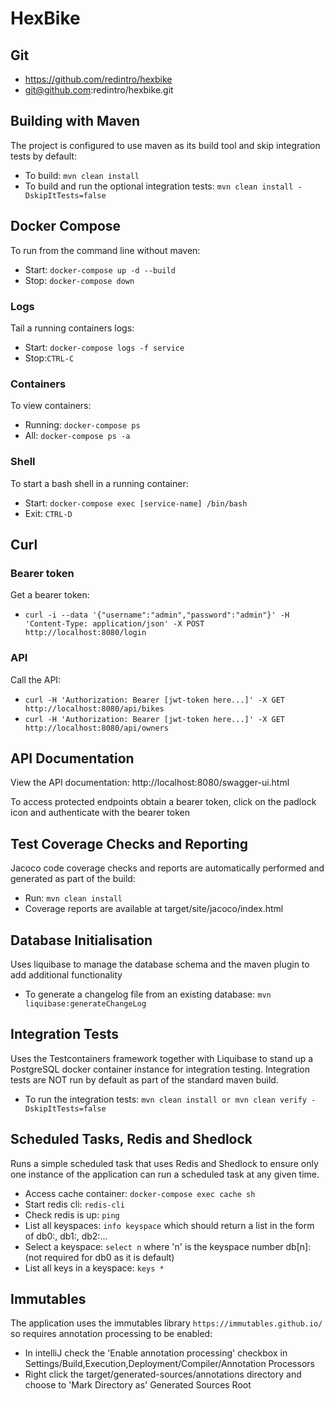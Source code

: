 # HexBike

## Git
- https://github.com/redintro/hexbike
- git@github.com:redintro/hexbike.git

## Building with Maven
The project is configured to use maven as its build tool and skip integration tests by default:
- To build: `mvn clean install`
- To build and run the optional integration tests: `mvn clean install -DskipItTests=false`

## Docker Compose
To run from the command line without maven:
- Start: `docker-compose up -d --build`
- Stop: `docker-compose down`

### Logs
Tail a running containers logs:
- Start: `docker-compose logs -f service`
- Stop:`CTRL-C`

### Containers
To view containers:
- Running: `docker-compose ps`
- All: `docker-compose ps -a`

### Shell
To start a bash shell in a running container:
- Start: `docker-compose exec [service-name] /bin/bash`
- Exit: `CTRL-D`

## Curl

### Bearer token
Get a bearer token:
- `curl -i --data '{"username":"admin","password":"admin"}' -H 'Content-Type: application/json' -X POST http://localhost:8080/login`

### API
Call the API:
- `curl -H 'Authorization: Bearer [jwt-token here...]' -X GET http://localhost:8080/api/bikes`
- `curl -H 'Authorization: Bearer [jwt-token here...]' -X GET http://localhost:8080/api/owners`

## API Documentation
View the API documentation:
http://localhost:8080/swagger-ui.html

To access protected endpoints obtain a bearer token, click on the padlock icon and authenticate with the bearer token

## Test Coverage Checks and Reporting
Jacoco code coverage checks and reports are automatically performed and generated as part of the build:
- Run: `mvn clean install`
- Coverage reports are available at target/site/jacoco/index.html

## Database Initialisation
Uses liquibase to manage the database schema and the maven plugin to add additional functionality
- To generate a changelog file from an existing database: `mvn liquibase:generateChangeLog`

## Integration Tests
Uses the Testcontainers framework together with Liquibase to stand up a PostgreSQL docker container instance for
integration testing. Integration tests are NOT run by default as part of the standard maven build.
- To run the integration tests: `mvn clean install or mvn clean verify -DskipItTests=false`

## Scheduled Tasks, Redis and Shedlock
Runs a simple scheduled task that uses Redis and Shedlock to ensure only one instance of the application can
run a scheduled task at any given time.
- Access cache container: `docker-compose exec cache sh`
- Start redis cli: `redis-cli`
- Check redis is up: `ping`
- List all keyspaces: `info keyspace` which should return a list in the form of db0:, db1:, db2:...
- Select a keyspace: `select n` where 'n' is the keyspace number db[n]: (not required for db0 as it is default)
- List all keys in a keyspace: `keys *`

## Immutables
The application uses the immutables library `https://immutables.github.io/` so requires annotation processing to be enabled:
- In intelliJ check the 'Enable annotation processing' checkbox in Settings/Build,Execution,Deployment/Compiler/Annotation Processors
- Right click the target/generated-sources/annotations directory and choose to 'Mark Directory as' Generated Sources Root
